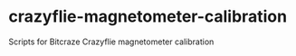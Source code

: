 crazyflie-magnetometer-calibration
==================================

Scripts for Bitcraze Crazyflie magnetometer calibration
